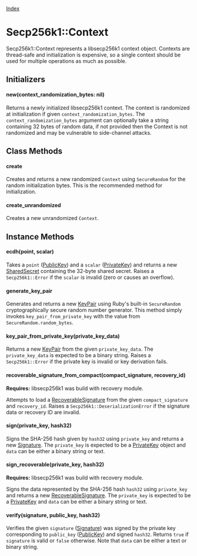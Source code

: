 [Index](index.md)

Secp256k1::Context
==================

Secp256k1::Context represents a libsecp256k1 context object. Contexts are
thread-safe and initialization is expensive, so a single context should be used
for multiple operations as much as possible.

Initializers
------------

#### new(context_randomization_bytes: nil)

Returns a newly initialized libsecp256k1 context. The context is randomized at
initialization if given `context_randomization_bytes`. The
`context_randomization_bytes` argument can optionally take a string containing
32 bytes of random data, if not provided then the Context is not randomized and
may be vulnerable to side-channel attacks.

Class Methods
-------------

#### create

Creates and returns a new randomized `Context` using `SecureRandom` for the
random initialization bytes. This is the recommended method for initialization.

#### create_unrandomized

Creates a new unrandomized `Context`.

Instance Methods
----------------

#### ecdh(point, scalar)

Takes a `point` ([PublicKey](public_key.md)) and a `scalar` ([PrivateKey](private_key.md)) and returns a new
[SharedSecret](shared_secret.md) containing the 32-byte shared secret. Raises a `Secp256k1::Error` if
the `scalar` is invalid (zero or causes an overflow).

#### generate_key_pair

Generates and returns a new [KeyPair](key_pair.md) using Ruby's built-in
`SecureRandom` cryptographically secure random number generator. This method
simply invokes `key_pair_from_private_key` with the value from
`SecureRandom.random_bytes`.

#### key_pair_from_private_key(private_key_data)

Returns a new [KeyPair](key_pair.md) from the given `private_key_data`. The
`private_key_data` is expected to be a binary string. Raises a `Secp256k1::Error`
if the private key is invalid or key derivation fails.

#### recoverable_signature_from_compact(compact_signature, recovery_id)

**Requires:** libsecp256k1 was build with recovery module.

Attempts to load a [RecoverableSignature](recoverable_signature.md) from the given `compact_signature`
and `recovery_id`. Raises a `Secp256k1::DeserializationError` if the signature data or recovery ID are invalid.

#### sign(private_key, hash32)

Signs the SHA-256 hash given by `hash32` using `private_key` and returns a new
[Signature](signature.md). The `private_key` is expected to be a [PrivateKey](private_key.md)
object and `data` can be either a binary string or text.

#### sign_recoverable(private_key, hash32)

**Requires:** libsecp256k1 was build with recovery module.

Signs the data represented by the SHA-256 hash `hash32` using `private_key` and returns a
new [RecoverableSignature](recoverable_signature.md). The `private_key` is expected to be a [PrivateKey](private_key.md) and
`data` can be either a binary string or text.

#### verify(signature, public_key, hash32)

Verifies the given `signature` ([Signature](signature.md)) was signed by
the private key corresponding to `public_key` ([PublicKey](public_key.md)) and signed `hash32`. Returns `true`
if `signature` is valid or `false` otherwise. Note that `data` can be either a
text or binary string.
